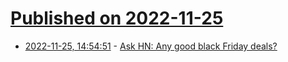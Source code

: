 # [Published on 2022-11-25](index.md)

* [2022-11-25, 14:54:51](https://news.ycombinator.com/item?id=33742899) - [Ask HN: Any good black Friday deals?](https://news.ycombinator.com/item?id=33742899)
